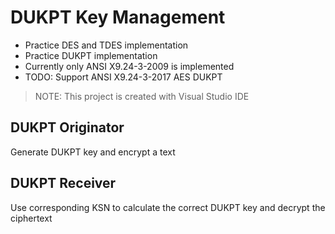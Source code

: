# DUKPT Key Management
  * Practice DES and TDES implementation  
  * Practice DUKPT implementation  
  * Currently only ANSI X9.24-3-2009 is implemented
  * TODO: Support ANSI X9.24-3-2017 AES DUKPT
  
  > NOTE: This project is created with Visual Studio IDE

## DUKPT Originator
  Generate DUKPT key and encrypt a text

## DUKPT Receiver
  Use corresponding KSN to calculate the correct DUKPT key and decrypt the ciphertext

